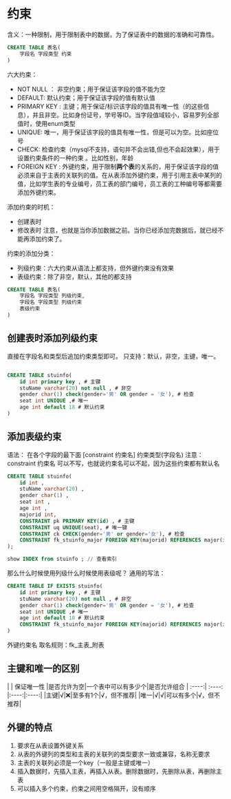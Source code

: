 # 约束

含义：一种限制，用于限制表中的数据，为了保证表中的数据的准确和可靠性。
``` sql
CREATE TABLE 表名(
    字段名 字段类型 约束
)
```


六大约束：

- NOT NULL ： 非空约束；用于保证该字段的值不能为空
- DEFAULT: 默认约束；用于保证该字段的值有默认值
- PRIMARY KEY : 主键；用于保证/标识该字段的值具有唯一性（的这些信息），并且非空。比如身份证号，学号等ID。当字段值域较小，容易罗列全部值时，使用enum类型
- UNIQUE: 唯一，用于保证该字段的值具有唯一性，但是可以为空。比如座位号
- CHECK: 检查约束（mysql不支持，语句并不会出错,但也不会起效果），用于设置约束条件的一种约束 。比如性别，年龄
- FOREIGN KEY : 外键约束，用于限制**两个表**的关系的，用于保证该字段的值必须来自于主表的关联列的值。在从表添加外键约束，用于引用主表中某列的值，比如学生表的专业编号，员工表的部门编号，员工表的工种编号等都需要添加外键约束。



添加约束的时机：
- 创建表时
- 修改表时
注意，也就是当你添加数据之前。当你已经添加完数据后，就已经不能再添加约束了。

约束的添加分类：
- 列级约束：六大约束从语法上都支持，但外键约束没有效果
- 表级约束：除了非空，默认，其他的都支持


``` sql
CREATE TABLE 表名(
    字段名 字段类型 列级约束, 
    字段名 字段类型 列级约束
    表级约束
)
```


## 创建表时添加列级约束


直接在字段名和类型后追加约束类型即可。
只支持：默认，非空，主键，唯一。

``` sql

CREATE TABLE stuinfo(
    id int primary key , # 主键
    stuName varchar(20) not null , # 非空
    gender char(1) check(gender='男' OR gender = '女'), # 检查
    seat int UNIQUE ,# 唯一
    age int default 18 # 默认约束
)
```

## 添加表级约束

语法：
在各个字段的最下面
[constraint 约束名] 约束类型(字段名)
注意：constraint 约束名 可以不写，也就说约束名可以不起，因为这些约束都有默认名

``` sql
CREATE TABLE stuinfo(
    id int ,
    stuName varchar(20) ,
    gender char(1) ,
    seat int ,
    age int ,
    majorid int,
    CONSTRAINT pk PRIMARY KEY(id) , # 主键
    CONSTRAINT uq UNIQUE(seat), # 唯一键
    CONSTRAINT ck CHECK(gender='男' or gender='女'), # 检查
    CONSTRAINT fk_stuinfo_major FOREIGN KEY(majorid) REFERENCES major(id) # 外键
);

show INDEX from stuinfo ; // 查看索引
```



那么什么时候使用列级什么时候使用表级呢？
通用的写法：
``` sql
CREATE TABLE IF EXISTS stuinfo(
    id int primary key , # 主键
    stuName varchar(20) not null , # 非空
    gender char(1) check(gender='男' OR gender = '女'), # 检查
    seat int UNIQUE ,# 唯一
    age int default 18 # 默认约束
    CONSTRAINT fk_stuinfo_major FOREIGN KEY(majorid) REFERENCES major(id) # 外键
)
```
外键约束名 取名规则：fk_主表_附表

## 主键和唯一的区别

|  | 保证唯一性 |是否允许为空|一个表中可以有多少个|是否允许组合
| :----:| :----:  |:----:|:----:|
|主键|√|❌|至多有1个|√，但不推荐|
|唯一|√|√|可以有多个|√，但不推荐|




## 外键的特点

1. 要求在从表设置外键关系
2. 从表的外键列的类型和主表的关联列的类型要求一致或兼容，名称无要求
3. 主表的关联列必须是一个key（一般是主键或唯一）
4. 插入数据时，先插入主表，再插入从表。删除数据时，先删除从表，再删除主表
5. 可以插入多个约束，约束之间用空格隔开，没有顺序

